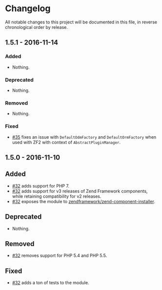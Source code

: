 # Changelog

All notable changes to this project will be documented in this file, in reverse chronological order by release.

## 1.5.1 - 2016-11-14

### Added

- Nothing.

### Deprecated

- Nothing.

### Removed

- Nothing.

### Fixed

- [#35](https://github.com/zfcampus/zf-doctrine-querybuilder/pull/35) fixes
  an issue with `DefaultOdmFactory` and `DefaultOrmFactory` when used with
  ZF2 with context of `AbstractPluginManager`.

## 1.5.0 - 2016-11-10

Added
-----

- [#32](https://github.com/zfcampus/zf-doctrine-querybuilder/pull/32) adds
  support for PHP 7.
- [#32](https://github.com/zfcampus/zf-doctrine-querybuilder/pull/32) adds
  support for v3 releases of Zend Framework components, while retaining
  compatibility for v2 releases.
- [#32](https://github.com/zfcampus/zf-doctrine-querybuilder/pull/32) exposes
  the module to [zendframework/zend-component-installer](https://github.com/zendframework/zend-component-installer).

Deprecated
----------

- Nothing.

Removed
-------

- [#32](https://github.com/zfcampus/zf-doctrine-querybuilder/pull/32) removes
  support for PHP 5.4 and PHP 5.5.

Fixed
-----

- [#32](https://github.com/zfcampus/zf-doctrine-querybuilder/pull/32) adds a
  ton of tests to the module.

